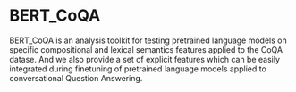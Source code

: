# BERT_CoQA
BERT_CoQA is an analysis toolkit for testing pretrained language models on specific compositional and lexical semantics features applied to the CoQA datase. And we also provide a set of explicit features which can be easily integrated during finetuning of pretrained language models applied to conversational Question Answering.
